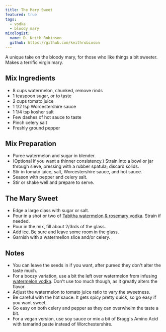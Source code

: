 ```yaml
---
title: The Mary Sweet
featured: true
tags:
  - vodka
  - bloody mary
mixologist:
  name: D. Keith Robinson
  github: https://github.com/keithrobinson
---
```


A unique take on the bloody mary, for those who like things a bit sweeter. Makes a terrific virgin mary.

Mix Ingredients
-----------

* 8 cups watermelon, chunked, remove rinds
* 1 teaspoon sugar, or to taste
* 2 cups tomato juice
* 1 1/2 tsp Worcestershire sauce
* 1 1/4 tsp kosher salt
* Few dashes of hot sauce to taste
* Pinch celery salt
* Freshly ground pepper


Mix Preparation
-----------
* Puree watermelon and sugar in blender.
* (Optional if you want a thinner consistency.) Strain into a bowl or jar through sieve, pressing with a rubber spatula; discard solids.
* Stir in tomato juice, salt, Worcestershire sauce, and hot sauce.
* Season with pepper and celery salt.
* Stir or shake well and prepare to serve.

The Mary Sweet
-----------

* Edge a large class with sugar or salt.
* Pour in a shot or two of [Tabitha watermelon & rosemary vodka](http://www.the-mason-jar.com/infusions/vodka/tabitha.html). Strain if needed.
* Pour in the mix, fill about 2/3rds of the glass.
* Add ice. Be sure and leave some room in the glass.
* Garnish with a watermellon slice and/or celery.


Notes
-----------

* You can leave the seeds in if you want, after pureed they don't alter the taste much.
* For a boozy variation, use a bit the left over watermelon from infusing [watermelon vodka](http://www.the-mason-jar.com/infusions/vodka/tabitha.html). Don't use too much though, as it greatly alters the flavor.
* Adjust the watermelon to tomato juice ratio to vary the sweetness.
* Be careful with the hot sauce. It gets spicy pretty quick, so go easy if you want sweet.
* Go easy on both celery and pepper as they can overwhelm the taste a bit.
* For a vegan version, use soy sauce or mix a bit of Bragg's Amino Acid with tamarind paste instead of Worchestershire.
